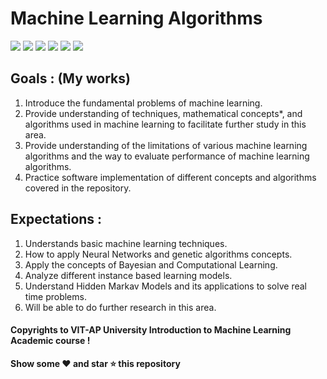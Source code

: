 # Machine Learning Algorithms

<img src="https://img.shields.io/badge/Python-FFD43B?style=for-the-badge&logo=python&logoColor=darkgreen"/> <img src="https://img.shields.io/badge/scikit_learn-F7931E?style=for-the-badge&logo=scikit-learn&logoColor=white"/> <img src="https://img.shields.io/badge/Pandas-2C2D72?style=for-the-badge&logo=pandas&logoColor=white"/> <img src="https://img.shields.io/badge/Numpy-777BB4?style=for-the-badge&logo=numpy&logoColor=white"/> <img src="https://img.shields.io/badge/Jupyter-F37626.svg?&style=for-the-badge&logo=Jupyter&logoColor=white"/> <img src="https://img.shields.io/badge/Colab-F9AB00?style=for-the-badge&logo=googlecolab&color=525252"/>  

## Goals : (My works)
1. Introduce the fundamental problems of machine learning.
2. Provide understanding of techniques, mathematical concepts*, and algorithms used in machine learning to facilitate further study in this area.
3. Provide understanding of the limitations of various machine learning algorithms and the way to evaluate performance of machine learning algorithms.
4. Practice software implementation of different concepts and algorithms covered in the repository.

## Expectations :
1. Understands basic machine learning techniques.
2. How to apply Neural Networks and genetic algorithms concepts.
3. Apply the concepts of Bayesian and Computational Learning.
4. Analyze different instance based learning models.
5. Understand Hidden Markav Models and its applications to solve real time problems.
6. Will be able to do further research in this area.

#### Copyrights to VIT-AP University Introduction to Machine Learning Academic course !

**Show some ❤️ and star ⭐ this repository**
